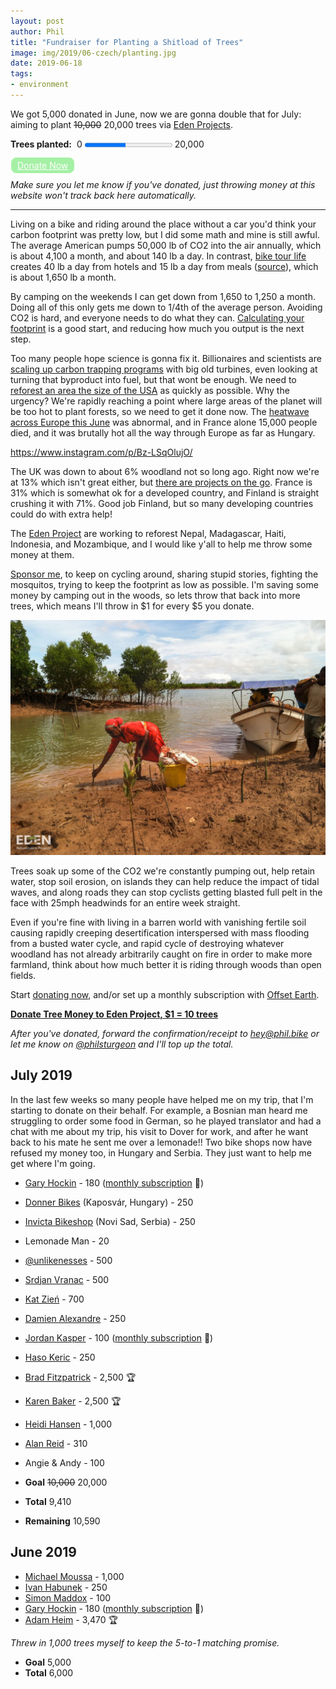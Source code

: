 ```yaml
---
layout: post
author: Phil
title: "Fundraiser for Planting a Shitload of Trees"
image: img/2019/06-czech/planting.jpg
date: 2019-06-18
tags:
- environment
---
```



<div>
  <p>We got 5,000 donated in June, now we are gonna double that for July: aiming to plant <s>10,000</s> 20,000 trees via <a href="https://edenprojects.org/user/philsturgeon/">Eden Projects</a>.</p>

  <label for="trees-planted" style="font-weight: bold">Trees planted:</label>&nbsp;
  0 <progress id="trees-planted" max="20000" value="9410">9,410 trees</progress> 20,000<br>
  <br>
  <a href="https://edenprojects.org/user/philsturgeon/" style="padding: 4px 10px; border: #fff 1px solid; color: #fff; border-radius: 10px; opacity: 0.8; background-color: lightgreen">Donate Now</a>
</div>

_Make sure you let me know if you've donated, just throwing money at this website won't track back here automatically._

<hr>

Living on a bike and riding around the place without a car you'd think your carbon footprint was pretty low, but I did some math and mine is still awful. The average American pumps 50,000 lb of CO2 into the air annually, which is about 4,100 a month, and about 140 lb a day. In contrast, [bike tour life](/euro-trip-two-months/) creates 40 lb a day from hotels and 15 lb a day from meals ([source](https://carbonfund.org/how-we-calculate/)), which is about 1,650 lb a month.

By camping on the weekends I can get down from 1,650 to 1,250 a month. Doing all of this only gets me down to 1/4th of the average person. Avoiding CO2 is hard, and everyone needs to do what they can. [Calculating your footprint](https://carbonfund.org/calculate-your-footprint/) is a good start, and reducing how much you output is the next step.

Too many people hope science is gonna fix it. Billionaires and scientists are [scaling up carbon trapping programs](https://www.theguardian.com/environment/2018/feb/04/carbon-emissions-negative-emissions-technologies-capture-storage-bill-gates) with big old turbines, even looking at turning that byproduct into fuel, but that wont be enough. We need to [reforest an area the size of the USA](https://theconversation.com/reforesting-an-area-the-size-of-the-us-needed-to-help-avert-climate-breakdown-say-researchers-are-they-right-119842) as quickly as possible. Why the urgency? We're rapidly reaching a point where large areas of the planet will be too hot to plant forests, so we need to get it done now. The [heatwave across Europe this June](https://www.bbc.com/news/world-europe-48756480) was abnormal, and in France alone 15,000 people died, and it was brutally hot all the way through Europe as far as Hungary.

https://www.instagram.com/p/Bz-LSqOlujO/

The UK was down to about 6% woodland not so long ago. Right now we're at 13% which isn't great either, but [there are projects on the go](https://www.citylab.com/environment/2018/01/northern-forest-united-kingdom/550025/). France is 31% which is somewhat ok for a developed country, and Finland is straight crushing it with 71%. Good job Finland, but so many developing countries could do with extra help!

The [Eden Project](https://edenprojects.org/) are working to reforest Nepal, Madagascar, Haiti, Indonesia, and Mozambique, and I would like y'all to help me throw some money at them.

[Sponsor me](https://edenprojects.org/user/philsturgeon/), to keep on cycling around, sharing stupid stories, fighting the mosquitos, trying to keep the footprint as low as possible. I'm saving some money by camping out in the woods, so lets throw that back into more trees, which means I'll throw in $1 for every $5 you donate.

![](img/2019/06-trees/tree-banks.jpg)

Trees soak up some of the CO2 we're constantly pumping out, help retain water, stop soil erosion, on islands they can help reduce the impact of tidal waves, and along roads they can stop cyclists getting blasted full pelt in the face with 25mph headwinds for an entire week straight.

Even if you're fine with living in a barren world with vanishing fertile soil causing rapidly creeping desertification interspersed with mass flooding from a busted water cycle, and rapid cycle of destroying whatever woodland has not already arbitrarily caught on fire in order to make more farmland, think about how much better it is riding through woods than open fields.

Start [donating now](https://edenprojects.org/user/philsturgeon/), and/or set up a monthly subscription with [Offset Earth][offsetearth].

**[Donate Tree Money to Eden Project, $1 = 10 trees](https://edenprojects.org/user/philsturgeon/)**

_After you've donated, forward the confirmation/receipt to hey@phil.bike or let me know on [@philsturgeon](https://twitter.com/philsturgeon) and I'll top up the total._

## July 2019

In the last few weeks so many people have helped me on my trip, that I'm starting to donate on their behalf. For example, a Bosnian man heard me struggling to order some food in German, so he played translator and had a chat with me about my trip, his visit to Dover for work, and after he want back to his mate he sent me over a lemonade!! Two bike shops now have refused my money too, in Hungary and Serbia. They just want to help me get where I'm going. 

- [Gary Hockin](https://twitter.com/GeeH) - 180 ([monthly subscription][offsetearth] 🏅)
- [Donner Bikes](https://www.facebook.com/donnerbike/about/) (Kaposvár, Hungary) - 250
- [Invicta Bikeshop](http://invictabike.rs/) (Novi Sad, Serbia) - 250
- Lemonade Man - 20
- [@unlikenesses](https://twitter.com/unlikenesses) - 500
- [Srdjan Vranac](https://vranac.io/) - 500
- [Kat Zień](https://twitter.com/kasiazien) - 700
- [Damien Alexandre](https://twitter.com/damienalexandre) - 250
- [Jordan Kasper](https://twitter.com/jakerella) - 100 ([monthly subscription][offsetearth] 🏅)
- [Haso Keric](https://twitter.com/hasokeric) - 250
- [Brad Fitzpatrick](https://twitter.com/bradfitz) - 2,500 🏆
- [Karen Baker](https://twitter.com/wsakaren) - 2,500 🏆
- [Heidi Hansen](https://twitter.com/jungledev) - 1,000
- [Alan Reid](https://twitter.com/alan_reid) - 310
- Angie & Andy - 100

- **Goal** <s>10,000</s> 20,000
- **Total** 9,410
- **Remaining** 10,590

## June 2019

- [Michael Moussa](https://twitter.com/michaelmoussa) - 1,000
- [Ivan Habunek](https://twitter.com/ihabunek) - 250
- [Simon Maddox](https://twitter.com/simonmaddox) - 100
- [Gary Hockin](https://twitter.com/GeeH) - 180 ([monthly subscription][offsetearth] 🏅)
- [Adam Heim](https://twitter.com/truckingsim) - 3,470 🏆

_Threw in 1,000 trees myself to keep the 5-to-1 matching promise._

- **Goal** 5,000
- **Total** 6,000

[offsetearth]: https://offset.earth/?r=5d01f2ed12ae7a358b75fdd7
